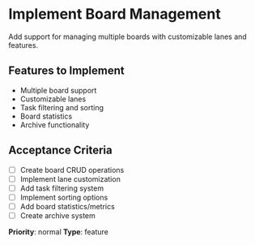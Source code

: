 # Implement Board Management

Add support for managing multiple boards with customizable lanes and features.

## Features to Implement
- Multiple board support
- Customizable lanes
- Task filtering and sorting
- Board statistics
- Archive functionality

## Acceptance Criteria
- [ ] Create board CRUD operations
- [ ] Implement lane customization
- [ ] Add task filtering system
- [ ] Implement sorting options
- [ ] Add board statistics/metrics
- [ ] Create archive system

**Priority**: normal
**Type**: feature 